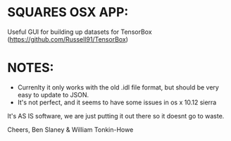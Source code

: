# SQUARES OSX APP:
Useful GUI for building up datasets for TensorBox (https://github.com/Russell91/TensorBox)

# NOTES:
- Currenlty it only works with the old .idl file format, but should be very easy to update to JSON.
- It's not perfect, and it seems to have some issues in os x 10.12 sierra

It's AS IS software, we are just putting it out there so it doesnt go to waste.

Cheers,
Ben Slaney & William Tonkin-Howe

